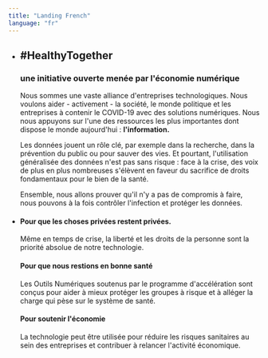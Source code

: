 ```yaml
---
title: "Landing French"
language: "fr"
---
```


* ## #HealthyTogether

  ### une initiative ouverte menée par l'économie numérique

  Nous sommes une vaste alliance d'entreprises technologiques. Nous voulons aider - activement - la société, le monde politique et les entreprises à contenir le COVID-19 avec des solutions numériques. Nous nous appuyons sur l'une des ressources les plus importantes dont dispose le monde aujourd'hui : **l'information.**

  Les données jouent un rôle clé, par exemple dans la recherche, dans la prévention du public ou pour sauver des vies. Et pourtant, l'utilisation généralisée des données n'est pas sans risque : face à la crise, des voix de plus en plus nombreuses s'élèvent en faveur du sacrifice de droits fondamentaux pour le bien de la santé.

  Ensemble, nous allons prouver qu'il n'y a pas de compromis à faire, nous pouvons à la fois contrôler l'infection et protéger les données.

* #### Pour que les choses privées restent privées.

  Même en temps de crise, la liberté et les droits de la personne sont la priorité absolue de notre technologie.

  #### Pour que nous restions en bonne santé

  Les Outils Numériques soutenus par le programme d'accélération sont conçus pour aider à mieux protéger les groupes à risque et à alléger la charge qui pèse sur le système de santé.

  #### Pour soutenir l'économie

  La technologie peut être utilisée pour réduire les risques sanitaires au sein des entreprises et contribuer à relancer l'activité économique.
